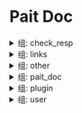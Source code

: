# Pait Doc
<details><summary>组: check_resp</summary>

### 名称: TextResponseHanler.get

- API 信息

    |作者|状态|函数|摘要|
    |---|---|---|---|
    |so1n    |undefined    |<abbr title="file:/home/so1n/github/pait/example/param_verify/tornado_example.py;line: 407">TextResponseHanler.get</abbr>|    |
- 路径: /api/text-resp$
- 方法: get
- 请求:
- 响应:

    - TextRespModel

        - 响应 信息

            |状态 码|媒体 类型|描述|
            |---|---|---|
            |200|text/plain|text response|
        - Header
            {'X-Example-Type': 'text'}

### 名称: HtmlResponseHanler.get

- API 信息

    |作者|状态|函数|摘要|
    |---|---|---|---|
    |so1n    |undefined    |<abbr title="file:/home/so1n/github/pait/example/param_verify/tornado_example.py;line: 415">HtmlResponseHanler.get</abbr>|    |
- 路径: /api/html-resp$
- 方法: get
- 请求:
- 响应:

    - HtmlRespModel

        - 响应 信息

            |状态 码|媒体 类型|描述|
            |---|---|---|
            |200|text/html|html response|
        - Header
            {'X-Example-Type': 'html'}

### 名称: FileResponseHanler.get

- API 信息

    |作者|状态|函数|摘要|
    |---|---|---|---|
    |so1n    |undefined    |<abbr title="file:/home/so1n/github/pait/example/param_verify/tornado_example.py;line: 423">FileResponseHanler.get</abbr>|    |
- 路径: /api/file-resp$
- 方法: get
- 请求:
- 响应:

    - FileRespModel

        - 响应 信息

            |状态 码|媒体 类型|描述|
            |---|---|---|
            |200|application/octet-stream|file response|
        - Header
            {'X-Example-Type': 'file'}

</details><details><summary>组: links</summary>

### 名称: LoginHanlder.post

- API 信息

    |作者|状态|函数|摘要|
    |---|---|---|---|
    |so1n    |undefined    |<abbr title="file:/home/so1n/github/pait/example/param_verify/tornado_example.py;line: 436">LoginHanlder.post</abbr>|    |
- 路径: /api/login$
- 方法: post
- 请求:
    - Body 参数

        |参数 名称|类型|默认|示例|描述|其它|
        |---|---|---|---|---|---|
        |password|string|**`必填`**| |password||
        |uid|string|**`必填`**| |user id||
- 响应:

    - LoginRespModel

        - 响应 信息

            |状态 码|媒体 类型|描述|
            |---|---|---|
            |200|application/json|login response|
        - 响应 数据

            |参数 名称|类型|默认|示例|描述|其它|
            |---|---|---|---|---|---|
            |code|integer| | |api code||
            |data.token|string|**`必填`**| | ||
            |msg|string|success| |api status msg||
        - 示例 响应 Json 数据

            ```json
            {
              "code": 0,
              "msg": "success",
              "data": {
                "token": ""
              }
            }
            ```


### 名称: GetUserHandler.get

- API 信息

    |作者|状态|函数|摘要|
    |---|---|---|---|
    |so1n    |undefined    |<abbr title="file:/home/so1n/github/pait/example/param_verify/tornado_example.py;line: 449">GetUserHandler.get</abbr>|    |
- 路径: /api/user$
- 方法: get
- 请求:
    - Header 参数

        |参数 名称|类型|默认|示例|描述|其它|
        |---|---|---|---|---|---|
        |token|string| | |token||
- 响应:

    - SuccessRespModel

        - 响应 信息

            |状态 码|媒体 类型|描述|
            |---|---|---|
            |200|application/json|success response|
        - 响应 数据

            |参数 名称|类型|默认|示例|描述|其它|
            |---|---|---|---|---|---|
            |code|integer| | |api code||
            |msg|string|success| |api status msg||
        - 示例 响应 Json 数据

            ```json
            {
              "code": 0,
              "msg": "success"
            }
            ```


</details><details><summary>组: other</summary>

### 名称: ~~RaiseTipHandler.post~~



**描述**:test pait raise tip

- API 信息

    |作者|状态|函数|摘要|
    |---|---|---|---|
    |so1n    |<font color=#DC143C>abandoned</font>    |<abbr title="file:/home/so1n/github/pait/example/param_verify/tornado_example.py;line: 81">RaiseTipHandler.post</abbr>|    |
- 路径: /api/raise-tip$
- 方法: post
- 请求:
    - Header 参数

        |参数 名称|类型|默认|示例|描述|其它|
        |---|---|---|---|---|---|
        |content__type|string|**`必填`**| |content-type||
- 响应:

    - SimpleRespModel

        - 响应 信息

            |状态 码|媒体 类型|描述|
            |---|---|---|
            |200|application/json|success response|
        - 响应 数据

            |参数 名称|类型|默认|示例|描述|其它|
            |---|---|---|---|---|---|
            |code|integer| | |api code||
            |data|object|**`必填`**| |success result||
            |msg|string|success| |api status msg||
        - 示例 响应 Json 数据

            ```json
            {
              "code": 0,
              "msg": "success",
              "data": {}
            }
            ```

    - FailRespModel

        - 响应 信息

            |状态 码|媒体 类型|描述|
            |---|---|---|
            |200|application/json|fail response|
        - 响应 数据

            |参数 名称|类型|默认|示例|描述|其它|
            |---|---|---|---|---|---|
            |code|integer|1| |api code||
            |msg|string|fail| |api status msg||
        - 示例 响应 Json 数据

            ```json
            {
              "code": 1,
              "msg": "fail"
            }
            ```


### 名称: DependHandler.post



**描述**:Test Method:Post request, Pydantic Model

- API 信息

    |作者|状态|函数|摘要|
    |---|---|---|---|
    |so1n    |<font color=#32CD32>release</font>    |<abbr title="file:/home/so1n/github/pait/example/param_verify/tornado_example.py;line: 117">DependHandler.post</abbr>|    |
- 路径: /api/depend$
- 方法: post
- 请求:
    - Body 参数

        |参数 名称|类型|默认|示例|描述|其它|
        |---|---|---|---|---|---|
        |age|integer|**`必填`**| |age|[`exclusiveMinimum:1`], [`exclusiveMaximum:100`]|
    - Header 参数

        |参数 名称|类型|默认|示例|描述|其它|
        |---|---|---|---|---|---|
        |user-agent|string|**`必填`**| |user agent||
- 响应:

    - SimpleRespModel

        - 响应 信息

            |状态 码|媒体 类型|描述|
            |---|---|---|
            |200|application/json|success response|
        - 响应 数据

            |参数 名称|类型|默认|示例|描述|其它|
            |---|---|---|---|---|---|
            |code|integer| | |api code||
            |data|object|**`必填`**| |success result||
            |msg|string|success| |api status msg||
        - 示例 响应 Json 数据

            ```json
            {
              "code": 0,
              "msg": "success",
              "data": {}
            }
            ```

    - FailRespModel

        - 响应 信息

            |状态 码|媒体 类型|描述|
            |---|---|---|
            |200|application/json|fail response|
        - 响应 数据

            |参数 名称|类型|默认|示例|描述|其它|
            |---|---|---|---|---|---|
            |code|integer|1| |api code||
            |msg|string|fail| |api status msg||
        - 示例 响应 Json 数据

            ```json
            {
              "code": 1,
              "msg": "fail"
            }
            ```


### 名称: SameAliasHandler.get

- API 信息

    |作者|状态|函数|摘要|
    |---|---|---|---|
    |so1n    |<font color=#32CD32>release</font>    |<abbr title="file:/home/so1n/github/pait/example/param_verify/tornado_example.py;line: 133">SameAliasHandler.get</abbr>|    |
- 路径: /api/same-alias$
- 方法: get
- 请求:
    - Header 参数

        |参数 名称|类型|默认|示例|描述|其它|
        |---|---|---|---|---|---|
        |token|string| | | ||
    - Query 参数

        |参数 名称|类型|默认|示例|描述|其它|
        |---|---|---|---|---|---|
        |token|string| | | ||
- 响应:

    - SimpleRespModel

        - 响应 信息

            |状态 码|媒体 类型|描述|
            |---|---|---|
            |200|application/json|success response|
        - 响应 数据

            |参数 名称|类型|默认|示例|描述|其它|
            |---|---|---|---|---|---|
            |code|integer| | |api code||
            |data|object|**`必填`**| |success result||
            |msg|string|success| |api status msg||
        - 示例 响应 Json 数据

            ```json
            {
              "code": 0,
              "msg": "success",
              "data": {}
            }
            ```

    - FailRespModel

        - 响应 信息

            |状态 码|媒体 类型|描述|
            |---|---|---|
            |200|application/json|fail response|
        - 响应 数据

            |参数 名称|类型|默认|示例|描述|其它|
            |---|---|---|---|---|---|
            |code|integer|1| |api code||
            |msg|string|fail| |api status msg||
        - 示例 响应 Json 数据

            ```json
            {
              "code": 1,
              "msg": "fail"
            }
            ```


### 名称: PaitModelHanler.post



**描述**:Test pait model

- API 信息

    |作者|状态|函数|摘要|
    |---|---|---|---|
    |so1n    |<font color=#32CD32>release</font>    |<abbr title="file:/home/so1n/github/pait/example/param_verify/tornado_example.py;line: 304">PaitModelHanler.post</abbr>|    |
- 路径: /api/pait-model$
- 方法: post
- 请求:
    - Body 参数

        |参数 名称|类型|默认|示例|描述|其它|
        |---|---|---|---|---|---|
        |user_info|object|**`必填`**| | |[`properties:{'user_name': {'title': 'User Name', 'description': 'user name', 'maxLength': 4, 'minLength': 2, 'type': 'string'}, 'age': {'title': 'Age', 'description': 'age', 'exclusiveMinimum': 1, 'exclusiveMaximum': 100, 'type': 'integer'}}`], [`required:['user_name', 'age']`]|
    - Header 参数

        |参数 名称|类型|默认|示例|描述|其它|
        |---|---|---|---|---|---|
        |user-agent|string|**`必填`**| |user agent||
    - Query 参数

        |参数 名称|类型|默认|示例|描述|其它|
        |---|---|---|---|---|---|
        |uid|integer|**`必填`**| |user id|[`exclusiveMinimum:10`], [`exclusiveMaximum:1000`]|
- 响应:

    - SimpleRespModel

        - 响应 信息

            |状态 码|媒体 类型|描述|
            |---|---|---|
            |200|application/json|success response|
        - 响应 数据

            |参数 名称|类型|默认|示例|描述|其它|
            |---|---|---|---|---|---|
            |code|integer| | |api code||
            |data|object|**`必填`**| |success result||
            |msg|string|success| |api status msg||
        - 示例 响应 Json 数据

            ```json
            {
              "code": 0,
              "msg": "success",
              "data": {}
            }
            ```

    - FailRespModel

        - 响应 信息

            |状态 码|媒体 类型|描述|
            |---|---|---|
            |200|application/json|fail response|
        - 响应 数据

            |参数 名称|类型|默认|示例|描述|其它|
            |---|---|---|---|---|---|
            |code|integer|1| |api code||
            |msg|string|fail| |api status msg||
        - 示例 响应 Json 数据

            ```json
            {
              "code": 1,
              "msg": "fail"
            }
            ```


### 名称: DependContextmanagerHanler.get

- API 信息

    |作者|状态|函数|摘要|
    |---|---|---|---|
    |so1n    |undefined    |<abbr title="file:/home/so1n/github/pait/example/param_verify/tornado_example.py;line: 311">DependContextmanagerHanler.get</abbr>|    |
- 路径: /api/check-depend-contextmanager$
- 方法: get
- 请求:
    - Query 参数

        |参数 名称|类型|默认|示例|描述|其它|
        |---|---|---|---|---|---|
        |is_raise|boolean| | | ||
        |uid|integer|**`必填`**| |user id|[`exclusiveMinimum:10`], [`exclusiveMaximum:1000`]|
- 响应:

    - SuccessRespModel

        - 响应 信息

            |状态 码|媒体 类型|描述|
            |---|---|---|
            |200|application/json|success response|
        - 响应 数据

            |参数 名称|类型|默认|示例|描述|其它|
            |---|---|---|---|---|---|
            |code|integer| | |api code||
            |msg|string|success| |api status msg||
        - 示例 响应 Json 数据

            ```json
            {
              "code": 0,
              "msg": "success"
            }
            ```

    - FailRespModel

        - 响应 信息

            |状态 码|媒体 类型|描述|
            |---|---|---|
            |200|application/json|fail response|
        - 响应 数据

            |参数 名称|类型|默认|示例|描述|其它|
            |---|---|---|---|---|---|
            |code|integer|1| |api code||
            |msg|string|fail| |api status msg||
        - 示例 响应 Json 数据

            ```json
            {
              "code": 1,
              "msg": "fail"
            }
            ```


### 名称: DependAsyncContextmanagerHanler.get

- API 信息

    |作者|状态|函数|摘要|
    |---|---|---|---|
    |so1n    |undefined    |<abbr title="file:/home/so1n/github/pait/example/param_verify/tornado_example.py;line: 319">DependAsyncContextmanagerHanler.get</abbr>|    |
- 路径: /api/check-depend-async-contextmanager$
- 方法: get
- 请求:
    - Query 参数

        |参数 名称|类型|默认|示例|描述|其它|
        |---|---|---|---|---|---|
        |is_raise|boolean| | | ||
        |uid|integer|**`必填`**| |user id|[`exclusiveMinimum:10`], [`exclusiveMaximum:1000`]|
- 响应:

    - SuccessRespModel

        - 响应 信息

            |状态 码|媒体 类型|描述|
            |---|---|---|
            |200|application/json|success response|
        - 响应 数据

            |参数 名称|类型|默认|示例|描述|其它|
            |---|---|---|---|---|---|
            |code|integer| | |api code||
            |msg|string|success| |api status msg||
        - 示例 响应 Json 数据

            ```json
            {
              "code": 0,
              "msg": "success"
            }
            ```

    - FailRespModel

        - 响应 信息

            |状态 码|媒体 类型|描述|
            |---|---|---|
            |200|application/json|fail response|
        - 响应 数据

            |参数 名称|类型|默认|示例|描述|其它|
            |---|---|---|---|---|---|
            |code|integer|1| |api code||
            |msg|string|fail| |api status msg||
        - 示例 响应 Json 数据

            ```json
            {
              "code": 1,
              "msg": "fail"
            }
            ```


### 名称: PreDependContextmanagerHanler.get

- API 信息

    |作者|状态|函数|摘要|
    |---|---|---|---|
    |so1n    |undefined    |<abbr title="file:/home/so1n/github/pait/example/param_verify/tornado_example.py;line: 327">PreDependContextmanagerHanler.get</abbr>|    |
- 路径: /api/check-pre-depend-contextmanager$
- 方法: get
- 请求:
    - Query 参数

        |参数 名称|类型|默认|示例|描述|其它|
        |---|---|---|---|---|---|
        |is_raise|boolean| | | ||
        |uid|integer|**`必填`**| |user id|[`exclusiveMinimum:10`], [`exclusiveMaximum:1000`]|
- 响应:

    - SuccessRespModel

        - 响应 信息

            |状态 码|媒体 类型|描述|
            |---|---|---|
            |200|application/json|success response|
        - 响应 数据

            |参数 名称|类型|默认|示例|描述|其它|
            |---|---|---|---|---|---|
            |code|integer| | |api code||
            |msg|string|success| |api status msg||
        - 示例 响应 Json 数据

            ```json
            {
              "code": 0,
              "msg": "success"
            }
            ```

    - FailRespModel

        - 响应 信息

            |状态 码|媒体 类型|描述|
            |---|---|---|
            |200|application/json|fail response|
        - 响应 数据

            |参数 名称|类型|默认|示例|描述|其它|
            |---|---|---|---|---|---|
            |code|integer|1| |api code||
            |msg|string|fail| |api status msg||
        - 示例 响应 Json 数据

            ```json
            {
              "code": 1,
              "msg": "fail"
            }
            ```


### 名称: PreDependAsyncContextmanagerHanler.get

- API 信息

    |作者|状态|函数|摘要|
    |---|---|---|---|
    |so1n    |undefined    |<abbr title="file:/home/so1n/github/pait/example/param_verify/tornado_example.py;line: 337">PreDependAsyncContextmanagerHanler.get</abbr>|    |
- 路径: /api/check-pre-depend-async-contextmanager$
- 方法: get
- 请求:
    - Query 参数

        |参数 名称|类型|默认|示例|描述|其它|
        |---|---|---|---|---|---|
        |is_raise|boolean| | | ||
        |uid|integer|**`必填`**| |user id|[`exclusiveMinimum:10`], [`exclusiveMaximum:1000`]|
- 响应:

    - SuccessRespModel

        - 响应 信息

            |状态 码|媒体 类型|描述|
            |---|---|---|
            |200|application/json|success response|
        - 响应 数据

            |参数 名称|类型|默认|示例|描述|其它|
            |---|---|---|---|---|---|
            |code|integer| | |api code||
            |msg|string|success| |api status msg||
        - 示例 响应 Json 数据

            ```json
            {
              "code": 0,
              "msg": "success"
            }
            ```

    - FailRespModel

        - 响应 信息

            |状态 码|媒体 类型|描述|
            |---|---|---|
            |200|application/json|fail response|
        - 响应 数据

            |参数 名称|类型|默认|示例|描述|其它|
            |---|---|---|---|---|---|
            |code|integer|1| |api code||
            |msg|string|fail| |api status msg||
        - 示例 响应 Json 数据

            ```json
            {
              "code": 1,
              "msg": "fail"
            }
            ```


</details><details><summary>组: pait_doc</summary>

### 名称: GetRedocHtmlHandle.get

- API 信息

    |作者|状态|函数|摘要|
    |---|---|---|---|
    |    |undefined    |<abbr title="file:/home/so1n/github/pait/pait/app/tornado/_route.py;line: 54">AddDocRoute._gen_route.<locals>.GetRedocHtmlHandle.get</abbr>|    |
- 路径: /api-doc/redoc$
- 方法: get
- 请求:
    - Query 参数

        |参数 名称|类型|默认|示例|描述|其它|
        |---|---|---|---|---|---|
        |pin_code|string| | | ||
- 响应:


### 名称: GetSwaggerUiHtmlHandle.get

- API 信息

    |作者|状态|函数|摘要|
    |---|---|---|---|
    |    |undefined    |<abbr title="file:/home/so1n/github/pait/pait/app/tornado/_route.py;line: 59">AddDocRoute._gen_route.<locals>.GetSwaggerUiHtmlHandle.get</abbr>|    |
- 路径: /api-doc/swagger$
- 方法: get
- 请求:
    - Query 参数

        |参数 名称|类型|默认|示例|描述|其它|
        |---|---|---|---|---|---|
        |pin_code|string| | | ||
- 响应:


### 名称: OpenApiHandle.get

- API 信息

    |作者|状态|函数|摘要|
    |---|---|---|---|
    |    |undefined    |<abbr title="file:/home/so1n/github/pait/pait/app/tornado/_route.py;line: 64">AddDocRoute._gen_route.<locals>.OpenApiHandle.get</abbr>|    |
- 路径: /api-doc/openapi.json$
- 方法: get
- 请求:
    - Query 参数

        |参数 名称|类型|默认|示例|描述|其它|
        |---|---|---|---|---|---|
        |pin_code|string| | | ||
- 响应:


### 名称: GetRedocHtmlHandle.get

- API 信息

    |作者|状态|函数|摘要|
    |---|---|---|---|
    |    |undefined    |<abbr title="file:/home/so1n/github/pait/pait/app/tornado/_route.py;line: 54">AddDocRoute._gen_route.<locals>.GetRedocHtmlHandle.get</abbr>|    |
- 路径: /redoc$
- 方法: get
- 请求:
    - Query 参数

        |参数 名称|类型|默认|示例|描述|其它|
        |---|---|---|---|---|---|
        |pin_code|string| | | ||
- 响应:


### 名称: GetSwaggerUiHtmlHandle.get

- API 信息

    |作者|状态|函数|摘要|
    |---|---|---|---|
    |    |undefined    |<abbr title="file:/home/so1n/github/pait/pait/app/tornado/_route.py;line: 59">AddDocRoute._gen_route.<locals>.GetSwaggerUiHtmlHandle.get</abbr>|    |
- 路径: /swagger$
- 方法: get
- 请求:
    - Query 参数

        |参数 名称|类型|默认|示例|描述|其它|
        |---|---|---|---|---|---|
        |pin_code|string| | | ||
- 响应:


### 名称: OpenApiHandle.get

- API 信息

    |作者|状态|函数|摘要|
    |---|---|---|---|
    |    |undefined    |<abbr title="file:/home/so1n/github/pait/pait/app/tornado/_route.py;line: 64">AddDocRoute._gen_route.<locals>.OpenApiHandle.get</abbr>|    |
- 路径: /openapi.json$
- 方法: get
- 请求:
    - Query 参数

        |参数 名称|类型|默认|示例|描述|其它|
        |---|---|---|---|---|---|
        |pin_code|string| | | ||
- 响应:


</details><details><summary>组: plugin</summary>

### 名称: AutoCompleteJsonHandler.get



**描述**:Test json plugin by resp type is dict

- API 信息

    |作者|状态|函数|摘要|
    |---|---|---|---|
    |so1n    |undefined    |<abbr title="file:/home/so1n/github/pait/example/param_verify/tornado_example.py;line: 458">AutoCompleteJsonHandler.get</abbr>|    |
- 路径: /api/auto-complete-json-plugin$
- 方法: get
- 请求:
    - Query 参数

        |参数 名称|类型|默认|示例|描述|其它|
        |---|---|---|---|---|---|
        |age|integer|**`必填`**| |age|[`exclusiveMinimum:1`], [`exclusiveMaximum:100`]|
        |display_age|integer| | |display_age||
        |email|string|example@xxx.com| |user email||
        |uid|integer|**`必填`**| |user id|[`exclusiveMinimum:10`], [`exclusiveMaximum:1000`]|
        |user_name|string|**`必填`**| |user name|[`maxLength:4`], [`minLength:2`]|
- 响应:

    - UserSuccessRespModel3

        - 响应 信息

            |状态 码|媒体 类型|描述|
            |---|---|---|
            |200|application/json|success response|
        - 响应 数据

            |参数 名称|类型|默认|示例|描述|其它|
            |---|---|---|---|---|---|
            |code|integer| | |api code||
            |data.age|integer|**`必填`**| |age|[`exclusiveMinimum:1`], [`exclusiveMaximum:100`]|
            |data.email|string|**`必填`**| |user email||
            |data.uid|integer|**`必填`**| |user id|[`exclusiveMinimum:10`], [`exclusiveMaximum:1000`]|
            |data.user_name|string|**`必填`**| |user name|[`maxLength:4`], [`minLength:2`]|
            |msg|string|success| |api status msg||
        - 示例 响应 Json 数据

            ```json
            {
              "code": 0,
              "msg": "success",
              "data": {
                "uid": 0,
                "user_name": "",
                "age": 0,
                "email": ""
              }
            }
            ```


### 名称: CheckJsonPluginHandler.get



**描述**:Test json plugin by resp type is dict

- API 信息

    |作者|状态|函数|摘要|
    |---|---|---|---|
    |so1n    |undefined    |<abbr title="file:/home/so1n/github/pait/example/param_verify/tornado_example.py;line: 483">CheckJsonPluginHandler.get</abbr>|    |
- 路径: /api/check-json-plugin$
- 方法: get
- 请求:
    - Query 参数

        |参数 名称|类型|默认|示例|描述|其它|
        |---|---|---|---|---|---|
        |age|integer|**`必填`**| |age|[`exclusiveMinimum:1`], [`exclusiveMaximum:100`]|
        |display_age|integer| | |display_age||
        |email|string|example@xxx.com| |user email||
        |uid|integer|**`必填`**| |user id|[`exclusiveMinimum:10`], [`exclusiveMaximum:1000`]|
        |user_name|string|**`必填`**| |user name|[`maxLength:4`], [`minLength:2`]|
- 响应:

    - UserSuccessRespModel3

        - 响应 信息

            |状态 码|媒体 类型|描述|
            |---|---|---|
            |200|application/json|success response|
        - 响应 数据

            |参数 名称|类型|默认|示例|描述|其它|
            |---|---|---|---|---|---|
            |code|integer| | |api code||
            |data.age|integer|**`必填`**| |age|[`exclusiveMinimum:1`], [`exclusiveMaximum:100`]|
            |data.email|string|**`必填`**| |user email||
            |data.uid|integer|**`必填`**| |user id|[`exclusiveMinimum:10`], [`exclusiveMaximum:1000`]|
            |data.user_name|string|**`必填`**| |user name|[`maxLength:4`], [`minLength:2`]|
            |msg|string|success| |api status msg||
        - 示例 响应 Json 数据

            ```json
            {
              "code": 0,
              "msg": "success",
              "data": {
                "uid": 0,
                "user_name": "",
                "age": 0,
                "email": ""
              }
            }
            ```


### 名称: CheckJsonPlugin1Handler.get



**描述**:Test json plugin by resp type is typed dict

- API 信息

    |作者|状态|函数|摘要|
    |---|---|---|---|
    |so1n    |undefined    |<abbr title="file:/home/so1n/github/pait/example/param_verify/tornado_example.py;line: 526">CheckJsonPlugin1Handler.get</abbr>|    |
- 路径: /api/check-json-plugin-1$
- 方法: get
- 请求:
    - Query 参数

        |参数 名称|类型|默认|示例|描述|其它|
        |---|---|---|---|---|---|
        |age|integer|**`必填`**| |age|[`exclusiveMinimum:1`], [`exclusiveMaximum:100`]|
        |display_age|integer| | |display_age||
        |email|string|example@xxx.com| |user email||
        |uid|integer|**`必填`**| |user id|[`exclusiveMinimum:10`], [`exclusiveMaximum:1000`]|
        |user_name|string|**`必填`**| |user name|[`maxLength:4`], [`minLength:2`]|
- 响应:

    - UserSuccessRespModel3

        - 响应 信息

            |状态 码|媒体 类型|描述|
            |---|---|---|
            |200|application/json|success response|
        - 响应 数据

            |参数 名称|类型|默认|示例|描述|其它|
            |---|---|---|---|---|---|
            |code|integer| | |api code||
            |data.age|integer|**`必填`**| |age|[`exclusiveMinimum:1`], [`exclusiveMaximum:100`]|
            |data.email|string|**`必填`**| |user email||
            |data.uid|integer|**`必填`**| |user id|[`exclusiveMinimum:10`], [`exclusiveMaximum:1000`]|
            |data.user_name|string|**`必填`**| |user name|[`maxLength:4`], [`minLength:2`]|
            |msg|string|success| |api status msg||
        - 示例 响应 Json 数据

            ```json
            {
              "code": 0,
              "msg": "success",
              "data": {
                "uid": 0,
                "user_name": "",
                "age": 0,
                "email": ""
              }
            }
            ```


</details><details><summary>组: user</summary>

### 名称: PostHandler.post



**描述**:Test Method:Post Pydantic Model

- API 信息

    |作者|状态|函数|摘要|
    |---|---|---|---|
    |so1n    |<font color=#32CD32>release</font>    |<abbr title="file:/home/so1n/github/pait/example/param_verify/tornado_example.py;line: 96">PostHandler.post</abbr>|    |
- 路径: /api/post$
- 方法: post
- 请求:
    - Body 参数

        |参数 名称|类型|默认|示例|描述|其它|
        |---|---|---|---|---|---|
        |age|integer|**`必填`**|25|age|[`exclusiveMinimum:1`], [`exclusiveMaximum:100`]|
        |sex|enum|Only choose from: `man`,`woman`| |sex|[`enum:['man', 'woman']`]|
        |uid|integer|**`必填`**|123|user id|[`exclusiveMinimum:10`], [`exclusiveMaximum:1000`]|
        |user_name|string|**`必填`**|so1n|user name|[`maxLength:4`], [`minLength:2`]|
    - Header 参数

        |参数 名称|类型|默认|示例|描述|其它|
        |---|---|---|---|---|---|
        |Content-Type|string|**`必填`**| |content-type||
- 响应:

    - UserSuccessRespModel

        - 响应 信息

            |状态 码|媒体 类型|描述|
            |---|---|---|
            |200|application/json|success response|
        - 响应 数据

            |参数 名称|类型|默认|示例|描述|其它|
            |---|---|---|---|---|---|
            |code|integer| | |api code||
            |data.age|integer|99| |age|[`exclusiveMinimum:1`], [`exclusiveMaximum:100`]|
            |data.content_type|string|**`必填`**| |content-type||
            |data.uid|integer|666| |user id|[`exclusiveMinimum:10`], [`exclusiveMaximum:1000`]|
            |data.user_name|string|mock_name| |user name|[`maxLength:10`], [`minLength:2`]|
            |msg|string|success| |api status msg||
        - 示例 响应 Json 数据

            ```json
            {
              "code": 0,
              "msg": "success",
              "data": {
                "uid": 666,
                "user_name": "mock_name",
                "age": 99,
                "sex": "man",
                "content_type": ""
              }
            }
            ```

    - FailRespModel

        - 响应 信息

            |状态 码|媒体 类型|描述|
            |---|---|---|
            |200|application/json|fail response|
        - 响应 数据

            |参数 名称|类型|默认|示例|描述|其它|
            |---|---|---|---|---|---|
            |code|integer|1| |api code||
            |msg|string|fail| |api status msg||
        - 示例 响应 Json 数据

            ```json
            {
              "code": 1,
              "msg": "fail"
            }
            ```


### 名称: FieldDefaultFactoryHandler.post

- API 信息

    |作者|状态|函数|摘要|
    |---|---|---|---|
    |so1n    |<font color=#00BFFF>test</font>    |<abbr title="file:/home/so1n/github/pait/example/param_verify/tornado_example.py;line: 145">FieldDefaultFactoryHandler.post</abbr>|    |
- 路径: /api/field-default-factory$
- 方法: post
- 请求:
    - Body 参数

        |参数 名称|类型|默认|示例|描述|其它|
        |---|---|---|---|---|---|
        |data_dict|object|**`必填`**| |test default factory||
        |data_list|array|**`必填`**| |test default factory|[`items:{'type': 'string'}`]|
        |demo_value|integer|**`必填`**| |Json body value not empty||
- 响应:

    - SimpleRespModel

        - 响应 信息

            |状态 码|媒体 类型|描述|
            |---|---|---|
            |200|application/json|success response|
        - 响应 数据

            |参数 名称|类型|默认|示例|描述|其它|
            |---|---|---|---|---|---|
            |code|integer| | |api code||
            |data|object|**`必填`**| |success result||
            |msg|string|success| |api status msg||
        - 示例 响应 Json 数据

            ```json
            {
              "code": 0,
              "msg": "success",
              "data": {}
            }
            ```

    - FailRespModel

        - 响应 信息

            |状态 码|媒体 类型|描述|
            |---|---|---|
            |200|application/json|fail response|
        - 响应 数据

            |参数 名称|类型|默认|示例|描述|其它|
            |---|---|---|---|---|---|
            |code|integer|1| |api code||
            |msg|string|fail| |api status msg||
        - 示例 响应 Json 数据

            ```json
            {
              "code": 1,
              "msg": "fail"
            }
            ```


### 名称: PaitBaseFieldHandler.post

- API 信息

    |作者|状态|函数|摘要|
    |---|---|---|---|
    |so1n    |<font color=#32CD32>release</font>    |<abbr title="file:/home/so1n/github/pait/example/param_verify/tornado_example.py;line: 162">PaitBaseFieldHandler.post</abbr>|    |
- 路径: /api/pait-base-field/(?P<age>\w+)$
- 方法: post
- 请求:
    - Cookie 参数

        |参数 名称|类型|默认|示例|描述|其它|
        |---|---|---|---|---|---|
        |cookie|object|**`必填`**| |cookie||
    - File 参数

        |参数 名称|类型|默认|示例|描述|其它|
        |---|---|---|---|---|---|
        |upload_file|object|**`必填`**| |upload file||
    - Form 参数

        |参数 名称|类型|默认|示例|描述|其它|
        |---|---|---|---|---|---|
        |a|string|**`必填`**| |form data||
        |b|string|**`必填`**| |form data||
    - Multiform 参数

        |参数 名称|类型|默认|示例|描述|其它|
        |---|---|---|---|---|---|
        |c|array|**`必填`**| |form data|[`items:{'type': 'string'}`]|
    - Multiquery 参数

        |参数 名称|类型|默认|示例|描述|其它|
        |---|---|---|---|---|---|
        |multi_user_name|array|**`必填`**| |user name|[`maxLength:4`], [`minLength:2`], [`items:{'type': 'string', 'minLength': 2, 'maxLength': 4}`]|
    - Path 参数

        |参数 名称|类型|默认|示例|描述|其它|
        |---|---|---|---|---|---|
        |age|integer|**`必填`**| |age|[`exclusiveMinimum:1`], [`exclusiveMaximum:100`]|
    - Query 参数

        |参数 名称|类型|默认|示例|描述|其它|
        |---|---|---|---|---|---|
        |email|string|example@xxx.com| |user email||
        |sex|enum|Only choose from: `man`,`woman`| |sex|[`enum:['man', 'woman']`]|
        |uid|integer|**`必填`**| |user id|[`exclusiveMinimum:10`], [`exclusiveMaximum:1000`]|
        |user_name|string|**`必填`**| |user name|[`maxLength:4`], [`minLength:2`]|
- 响应:

    - SimpleRespModel

        - 响应 信息

            |状态 码|媒体 类型|描述|
            |---|---|---|
            |200|application/json|success response|
        - 响应 数据

            |参数 名称|类型|默认|示例|描述|其它|
            |---|---|---|---|---|---|
            |code|integer| | |api code||
            |data|object|**`必填`**| |success result||
            |msg|string|success| |api status msg||
        - 示例 响应 Json 数据

            ```json
            {
              "code": 0,
              "msg": "success",
              "data": {}
            }
            ```

    - FailRespModel

        - 响应 信息

            |状态 码|媒体 类型|描述|
            |---|---|---|
            |200|application/json|fail response|
        - 响应 数据

            |参数 名称|类型|默认|示例|描述|其它|
            |---|---|---|---|---|---|
            |code|integer|1| |api code||
            |msg|string|fail| |api status msg||
        - 示例 响应 Json 数据

            ```json
            {
              "code": 1,
              "msg": "fail"
            }
            ```


### 名称: MockHandler.get



**描述**:Test Field

- API 信息

    |作者|状态|函数|摘要|
    |---|---|---|---|
    |so1n    |<font color=#32CD32>release</font>    |<abbr title="file:/home/so1n/github/pait/example/param_verify/tornado_example.py;line: 270">MockHandler.get</abbr>|    |
- 路径: /api/mock/(?P<age>\w+)$
- 方法: get
- 请求:
    - Multiquery 参数

        |参数 名称|类型|默认|示例|描述|其它|
        |---|---|---|---|---|---|
        |multi_user_name|array|**`必填`**| |user name|[`maxLength:4`], [`minLength:2`], [`items:{'type': 'string', 'minLength': 2, 'maxLength': 4}`]|
    - Path 参数

        |参数 名称|类型|默认|示例|描述|其它|
        |---|---|---|---|---|---|
        |age|integer|**`必填`**| |age||
    - Query 参数

        |参数 名称|类型|默认|示例|描述|其它|
        |---|---|---|---|---|---|
        |email|string|example@xxx.com| |user email||
        |sex|enum|Only choose from: `man`,`woman`| |sex|[`enum:['man', 'woman']`]|
        |uid|integer|**`必填`**| |user id|[`exclusiveMinimum:10`], [`exclusiveMaximum:1000`]|
        |user_name|string|**`必填`**| |user name|[`maxLength:4`], [`minLength:2`]|
- 响应:

    - UserSuccessRespModel2

        - 响应 信息

            |状态 码|媒体 类型|描述|
            |---|---|---|
            |200|application/json|success response|
        - 响应 数据

            |参数 名称|类型|默认|示例|描述|其它|
            |---|---|---|---|---|---|
            |code|integer| | |api code||
            |data.age|integer|**`必填`**|99|age|[`exclusiveMinimum:1`], [`exclusiveMaximum:100`]|
            |data.email|string|**`必填`**|example@so1n.me|user email||
            |data.multi_user_name|array|**`必填`**|['mock_name']|user name|[`maxLength:10`], [`minLength:2`], [`items:{'type': 'string', 'minLength': 2, 'maxLength': 10}`]|
            |data.uid|integer|**`必填`**|666|user id|[`exclusiveMinimum:10`], [`exclusiveMaximum:1000`]|
            |data.user_name|string|**`必填`**|mock_name|user name|[`maxLength:10`], [`minLength:2`]|
            |msg|string|success| |api status msg||
        - 示例 响应 Json 数据

            ```json
            {
              "code": 0,
              "msg": "success",
              "data": {
                "uid": 666,
                "user_name": "mock_name",
                "multi_user_name": [],
                "sex": "man",
                "age": 99,
                "email": "example@so1n.me"
              }
            }
            ```

    - FailRespModel

        - 响应 信息

            |状态 码|媒体 类型|描述|
            |---|---|---|
            |200|application/json|fail response|
        - 响应 数据

            |参数 名称|类型|默认|示例|描述|其它|
            |---|---|---|---|---|---|
            |code|integer|1| |api code||
            |msg|string|fail| |api status msg||
        - 示例 响应 Json 数据

            ```json
            {
              "code": 1,
              "msg": "fail"
            }
            ```


### 名称: CbvHandler.get



**描述**:Text Pydantic Model and Field

- API 信息

    |作者|状态|函数|摘要|
    |---|---|---|---|
    |so1n    |<font color=#32CD32>release</font>    |<abbr title="file:/home/so1n/github/pait/example/param_verify/tornado_example.py;line: 351">CbvHandler.get</abbr>|    |
- 路径: /api/cbv$
- 方法: get
- 请求:
    - Header 参数

        |参数 名称|类型|默认|示例|描述|其它|
        |---|---|---|---|---|---|
        |Content-Type|string|**`必填`**| | ||
    - Query 参数

        |参数 名称|类型|默认|示例|描述|其它|
        |---|---|---|---|---|---|
        |age|integer|**`必填`**|25|age|[`exclusiveMinimum:1`], [`exclusiveMaximum:100`]|
        |sex|enum|Only choose from: `man`,`woman`| |sex|[`enum:['man', 'woman']`]|
        |uid|integer|**`必填`**| |user id|[`exclusiveMinimum:10`], [`exclusiveMaximum:1000`]|
        |user_name|string|**`必填`**| |user name|[`maxLength:4`], [`minLength:2`]|
- 响应:

    - UserSuccessRespModel

        - 响应 信息

            |状态 码|媒体 类型|描述|
            |---|---|---|
            |200|application/json|success response|
        - 响应 数据

            |参数 名称|类型|默认|示例|描述|其它|
            |---|---|---|---|---|---|
            |code|integer| | |api code||
            |data.age|integer|99| |age|[`exclusiveMinimum:1`], [`exclusiveMaximum:100`]|
            |data.content_type|string|**`必填`**| |content-type||
            |data.uid|integer|666| |user id|[`exclusiveMinimum:10`], [`exclusiveMaximum:1000`]|
            |data.user_name|string|mock_name| |user name|[`maxLength:10`], [`minLength:2`]|
            |msg|string|success| |api status msg||
        - 示例 响应 Json 数据

            ```json
            {
              "code": 0,
              "msg": "success",
              "data": {
                "uid": 666,
                "user_name": "mock_name",
                "age": 99,
                "sex": "man",
                "content_type": ""
              }
            }
            ```

    - FailRespModel

        - 响应 信息

            |状态 码|媒体 类型|描述|
            |---|---|---|
            |200|application/json|fail response|
        - 响应 数据

            |参数 名称|类型|默认|示例|描述|其它|
            |---|---|---|---|---|---|
            |code|integer|1| |api code||
            |msg|string|fail| |api status msg||
        - 示例 响应 Json 数据

            ```json
            {
              "code": 1,
              "msg": "fail"
            }
            ```


### 名称: CbvHandler.post



**描述**:test cbv post method

- API 信息

    |作者|状态|函数|摘要|
    |---|---|---|---|
    |so1n    |<font color=#32CD32>release</font>    |<abbr title="file:/home/so1n/github/pait/example/param_verify/tornado_example.py;line: 378">CbvHandler.post</abbr>|    |
- 路径: /api/cbv$
- 方法: post
- 请求:
    - Body 参数

        |参数 名称|类型|默认|示例|描述|其它|
        |---|---|---|---|---|---|
        |age|integer|**`必填`**|25|age|[`exclusiveMinimum:1`], [`exclusiveMaximum:100`]|
        |sex|enum|Only choose from: `man`,`woman`| |sex|[`enum:['man', 'woman']`]|
        |uid|integer|**`必填`**| |user id|[`exclusiveMinimum:10`], [`exclusiveMaximum:1000`]|
        |user_name|string|**`必填`**| |user name|[`maxLength:4`], [`minLength:2`]|
    - Header 参数

        |参数 名称|类型|默认|示例|描述|其它|
        |---|---|---|---|---|---|
        |Content-Type|string|**`必填`**| | ||
- 响应:

    - UserSuccessRespModel

        - 响应 信息

            |状态 码|媒体 类型|描述|
            |---|---|---|
            |200|application/json|success response|
        - 响应 数据

            |参数 名称|类型|默认|示例|描述|其它|
            |---|---|---|---|---|---|
            |code|integer| | |api code||
            |data.age|integer|99| |age|[`exclusiveMinimum:1`], [`exclusiveMaximum:100`]|
            |data.content_type|string|**`必填`**| |content-type||
            |data.uid|integer|666| |user id|[`exclusiveMinimum:10`], [`exclusiveMaximum:1000`]|
            |data.user_name|string|mock_name| |user name|[`maxLength:10`], [`minLength:2`]|
            |msg|string|success| |api status msg||
        - 示例 响应 Json 数据

            ```json
            {
              "code": 0,
              "msg": "success",
              "data": {
                "uid": 666,
                "user_name": "mock_name",
                "age": 99,
                "sex": "man",
                "content_type": ""
              }
            }
            ```

    - FailRespModel

        - 响应 信息

            |状态 码|媒体 类型|描述|
            |---|---|---|
            |200|application/json|fail response|
        - 响应 数据

            |参数 名称|类型|默认|示例|描述|其它|
            |---|---|---|---|---|---|
            |code|integer|1| |api code||
            |msg|string|fail| |api status msg||
        - 示例 响应 Json 数据

            ```json
            {
              "code": 1,
              "msg": "fail"
            }
            ```


### 名称: CheckParamHandler.get



**描述**:Test check param

- API 信息

    |作者|状态|函数|摘要|
    |---|---|---|---|
    |so1n    |<font color=#32CD32>release</font>    |<abbr title="file:/home/so1n/github/pait/example/param_verify/tornado_example.py;line: 204">CheckParamHandler.get</abbr>|    |
- 路径: /api/check-param$
- 方法: get
- 请求:
    - Query 参数

        |参数 名称|类型|默认|示例|描述|其它|
        |---|---|---|---|---|---|
        |age|integer|**`必填`**| |age|[`exclusiveMinimum:1`], [`exclusiveMaximum:100`]|
        |alias_user_name|string| | |user name|[`maxLength:4`], [`minLength:2`]|
        |birthday|string| | |birthday||
        |email|string|example@xxx.com| |user email||
        |sex|enum|Only choose from: `man`,`woman`| |sex|[`enum:['man', 'woman']`]|
        |uid|integer|**`必填`**| |user id|[`exclusiveMinimum:10`], [`exclusiveMaximum:1000`]|
        |user_name|string| | |user name|[`maxLength:4`], [`minLength:2`]|
- 响应:

    - UserSuccessRespModel2

        - 响应 信息

            |状态 码|媒体 类型|描述|
            |---|---|---|
            |200|application/json|success response|
        - 响应 数据

            |参数 名称|类型|默认|示例|描述|其它|
            |---|---|---|---|---|---|
            |code|integer| | |api code||
            |data.age|integer|**`必填`**|99|age|[`exclusiveMinimum:1`], [`exclusiveMaximum:100`]|
            |data.email|string|**`必填`**|example@so1n.me|user email||
            |data.multi_user_name|array|**`必填`**|['mock_name']|user name|[`maxLength:10`], [`minLength:2`], [`items:{'type': 'string', 'minLength': 2, 'maxLength': 10}`]|
            |data.uid|integer|**`必填`**|666|user id|[`exclusiveMinimum:10`], [`exclusiveMaximum:1000`]|
            |data.user_name|string|**`必填`**|mock_name|user name|[`maxLength:10`], [`minLength:2`]|
            |msg|string|success| |api status msg||
        - 示例 响应 Json 数据

            ```json
            {
              "code": 0,
              "msg": "success",
              "data": {
                "uid": 666,
                "user_name": "mock_name",
                "multi_user_name": [],
                "sex": "man",
                "age": 99,
                "email": "example@so1n.me"
              }
            }
            ```

    - FailRespModel

        - 响应 信息

            |状态 码|媒体 类型|描述|
            |---|---|---|
            |200|application/json|fail response|
        - 响应 数据

            |参数 名称|类型|默认|示例|描述|其它|
            |---|---|---|---|---|---|
            |code|integer|1| |api code||
            |msg|string|fail| |api status msg||
        - 示例 响应 Json 数据

            ```json
            {
              "code": 1,
              "msg": "fail"
            }
            ```


### 名称: CheckRespHandler.get



**描述**:Test test-helper check response

- API 信息

    |作者|状态|函数|摘要|
    |---|---|---|---|
    |so1n    |<font color=#32CD32>release</font>    |<abbr title="file:/home/so1n/github/pait/example/param_verify/tornado_example.py;line: 241">CheckRespHandler.get</abbr>|    |
- 路径: /api/check-resp$
- 方法: get
- 请求:
    - Query 参数

        |参数 名称|类型|默认|示例|描述|其它|
        |---|---|---|---|---|---|
        |age|integer|**`必填`**| |age|[`exclusiveMinimum:1`], [`exclusiveMaximum:100`]|
        |display_age|integer| | |display_age||
        |email|string|example@xxx.com| |user email||
        |uid|integer|**`必填`**| |user id|[`exclusiveMinimum:10`], [`exclusiveMaximum:1000`]|
        |user_name|string|**`必填`**| |user name|[`maxLength:4`], [`minLength:2`]|
- 响应:

    - UserSuccessRespModel3

        - 响应 信息

            |状态 码|媒体 类型|描述|
            |---|---|---|
            |200|application/json|success response|
        - 响应 数据

            |参数 名称|类型|默认|示例|描述|其它|
            |---|---|---|---|---|---|
            |code|integer| | |api code||
            |data.age|integer|**`必填`**| |age|[`exclusiveMinimum:1`], [`exclusiveMaximum:100`]|
            |data.email|string|**`必填`**| |user email||
            |data.uid|integer|**`必填`**| |user id|[`exclusiveMinimum:10`], [`exclusiveMaximum:1000`]|
            |data.user_name|string|**`必填`**| |user name|[`maxLength:4`], [`minLength:2`]|
            |msg|string|success| |api status msg||
        - 示例 响应 Json 数据

            ```json
            {
              "code": 0,
              "msg": "success",
              "data": {
                "uid": 0,
                "user_name": "",
                "age": 0,
                "email": ""
              }
            }
            ```

    - FailRespModel

        - 响应 信息

            |状态 码|媒体 类型|描述|
            |---|---|---|
            |200|application/json|fail response|
        - 响应 数据

            |参数 名称|类型|默认|示例|描述|其它|
            |---|---|---|---|---|---|
            |code|integer|1| |api code||
            |msg|string|fail| |api status msg||
        - 示例 响应 Json 数据

            ```json
            {
              "code": 1,
              "msg": "fail"
            }
            ```


</details>

